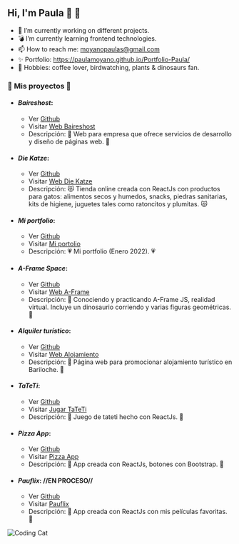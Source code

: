 ## Hi, I'm Paula 👋 🦖

- 🔭 I’m currently working on different projects.
- 💣 I’m currently learning frontend technologies.
- 📫 How to reach me: moyanopaulas@gmail.com
- ✨ Portfolio: https://paulamoyano.github.io/Portfolio-Paula/
- 🌱 Hobbies: coffee lover, birdwatching, plants & dinosaurs fan.


### 💫 Mis proyectos 💫 
* #### ***Baireshost***:
  * Ver [Github](https://github.com/PaulaMoyano/Front-BairesHost-HTML)
  * Visitar [Web Baireshost](https://paulamoyano.github.io/Front-BairesHost-HTML/) 
  * Descripción: 🧠 Web para empresa que ofrece servicios de desarrollo y diseño de páginas web. 🧠
  
 
 
* #### ***Die Katze***:
  * Ver [Github](https://github.com/PaulaMoyano/DieKatze)
  * Visitar [Web Die Katze](https://diekatze.netlify.app/) 
  * Descripción: 😻 Tienda online creada con ReactJs con productos para gatos: alimentos secos y humedos, snacks, piedras sanitarias, kits de higiene, juguetes tales como ratoncitos y plumitas. 😻
 
 
 
* #### ***Mi portfolio***: 
  * Ver [Github](https://github.com/PaulaMoyano/Portfolio-Paula)
  * Visitar [Mi portolio](https://paulamoyano.github.io/Portfolio-Paula/) 
  * Descripción: 💗 Mi portfolio (Enero 2022). 💗



* #### ***A-Frame Space***:
  * Ver [Github](https://github.com/PaulaMoyano/A-frame-space)
  * Visitar [Web A-Frame](https://paulamoyano.github.io/A-frame-space/index.html)
  * Descripción: 🦖 Conociendo y practicando A-Frame JS, realidad virtual. Incluye un dinosaurio corriendo y varias figuras geométricas. 🦖



* #### ***Alquiler turístico***:
  * Ver [Github](https://github.com/PaulaMoyano/Alquiler-Bariloche)
  * Visitar [Web Alojamiento](https://paulamoyano.github.io/Alquiler-Bariloche/)
  * Descripción: 🗻 Página web para promocionar alojamiento turístico en Bariloche. 🗻



* #### ***TaTeTi***:
  * Ver [Github](https://github.com/PaulaMoyano/TaTeTi)
  * Visitar [Jugar TaTeTi](https://pautateti.netlify.app/)
  * Descripción: 👾 Juego de tateti hecho con ReactJs. 👾



* #### ***Pizza App***:
  * Ver [Github](https://github.com/PaulaMoyano/Pizza-App)
  * Visitar [Pizza App](https://pizzapau.netlify.app/)
  * Descripción: 🍕 App creada con ReactJs, botones con Bootstrap. 🍕
  
  
* #### ***Pauflix***: //EN PROCESO//
  * Ver [Github](https://github.com/PaulaMoyano/Pauflix)
  * Visitar [Pauflix](https://pauflix.netlify.app/)
  * Descripción: 🍿 App creada con ReactJs con mis películas favoritas. 🍿



 
 

![Coding Cat](https://media.giphy.com/media/3oKIPnAiaMCws8nOsE/giphy-downsized.gif)

